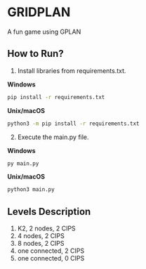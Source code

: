 # GRIDPLAN
A fun game using GPLAN

## How to Run?

1. Install libraries from requirements.txt.

**Windows**
```bash
pip install -r requirements.txt
```
**Unix/macOS**
```bash
python3 -m pip install -r requirements.txt
```

2. Execute the main.py file.

**Windows**
```bash
py main.py
```
**Unix/macOS**
```bash
python3 main.py
```

## Levels Description

1. K2, 2 nodes, 2 CIPS
2. 4 nodes, 2 CIPS
3. 8 nodes, 2 CIPS
4. one connected, 2 CIPS
5. one connected, 0 CIPS